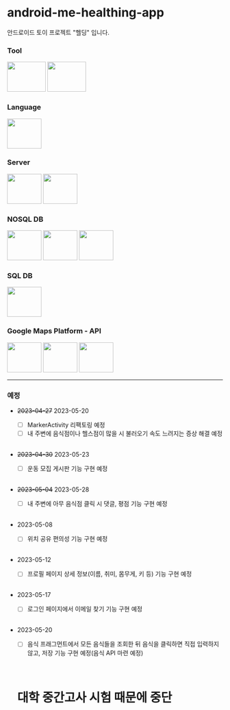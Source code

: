 # android-me-healthing-app
안드로이드 토이 프로젝트 "헬딩" 입니다.

<div align="left">
  <h3>Tool</h3>
  <img src="https://user-images.githubusercontent.com/118269278/233750798-396c4414-1da9-438a-a24f-6f1588c6c9e2.png" width=90 height=70 />
  <img src="https://user-images.githubusercontent.com/118269278/233752166-1c6fb31e-a270-4cfa-a147-9a411ce0fe9d.png" width=90 height=70 />

  <h3>Language</h3>
  <img src="https://user-images.githubusercontent.com/118269278/233751416-cd981691-e62c-4264-aabe-b75c64b10f0a.png" width=80 height=70 />
  
  <h3>Server</h3>
  <img src="https://user-images.githubusercontent.com/118269278/233751121-92c10f7c-b98d-4b1b-98f5-57d8c96c7856.png" width=80 height=70 />
  <img src="https://user-images.githubusercontent.com/118269278/233751213-14619b6c-d6b4-4c09-8f95-69374fcfad4f.png" width=80 height=70 />
  
  <h3>NOSQL DB</h3>
  <img src="https://user-images.githubusercontent.com/118269278/233752198-71443d34-bdd8-4f9f-9d88-4a5e62abb7d2.png" width=80 height=70 />
  <img src="https://user-images.githubusercontent.com/118269278/233752245-86421be5-fe79-46cf-8659-a8227aa9d6a7.png" width=80 height=70 />
  <img src="https://user-images.githubusercontent.com/118269278/233752406-0987243f-a748-4ecc-960e-bf6f00ec3f55.png" width=80 height=70 />

  <h3>SQL DB</h3>
  <img src="https://user-images.githubusercontent.com/118269278/233752125-34441271-1499-4733-a9a5-f3ac85757443.jpg" width=80 height=70 />
  
  <h3>Google Maps Platform - API</h3>
  <img src="https://lh3.googleusercontent.com/g5hILDlwflkhQ7d3EwGWWXgoqcyTeiIi78zGc-eYfvJQq3HGI2GbaAoc5OyYFfJYZQCu7MT65Xi0l1Kb7GEb=w80-h80" width=80 height=70 />
  <img src="https://lh3.googleusercontent.com/I6iyLYhhqphvyIIVIwkm-H7D96s5SPOTyEUfulZokMqez2JPiZUGmTr76u0a7ngsjYgXg7OYRi8d8RdanYBN=w80-h80" width=80 height=70 />
  <img src="https://lh3.googleusercontent.com/OgFgZDq6rd-5rkFUtLS3FlR2uY5jpGVUBThPVS3JpNigCJSPjBS057dVJY6yfg3nBbpTKnRJd7qToq2yWfZM=w80-h80" width=80 height=70 />
</div>

<hr>

### 예정
- ~~2023-04-27~~ 2023-05-20
  - [ ] MarkerActivity 리팩토링 예정
  - [ ] 내 주변에 음식점이나 헬스점이 많을 시 불러오기 속도 느려지는 증상 해결 예정 
  
  <br/>

- ~~2023-04-30~~ 2023-05-23
  - [ ] 운동 모집 게시판 기능 구현 예정
  
  <br/>
  
- ~~2023-05-04~~ 2023-05-28
  - [ ] 내 주변에 아무 음식점 클릭 시 댓글, 평점 기능 구현 예정
  
  <br/>
  
- 2023-05-08
  - [ ] 위치 공유 편의성 기능 구현 예정
  
  <br/>
  
- 2023-05-12
  - [ ] 프로필 페이지 상세 정보(이름, 취미, 몸무게, 키 등) 기능 구현 예정
  
  <br/>
  
- 2023-05-17
  - [ ] 로그인 페이지에서 이메일 찾기 기능 구현 예정
  
  <br/>
  
- 2023-05-20
  - [ ] 음식 프래그먼트에서 모든 음식들을 조회한 뒤 음식을 클릭하면 직접 입력하지 않고, 저장 기능 구현 예정(음식 API 마련 예정)
  
  <br/>
  
  <br>
  <h1>대학 중간고사 시험 때문에 중단</h1>
